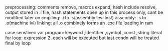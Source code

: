 <!-- basic flow of c -->

preprocessing: comments remove, macros expand, hash include resolve, output stored in .i file, hash statements open up in this process only, cant be modified later on
cmpiling: .i to .s(assembly levl inst)
assembly: .s to .o(machine lvl)
linking: all .o combinely forms an .exe file
loading in ram

<!-- / -->

case senstivec var
program: keyword ,identifier ,symbol ,const ,string literal
for loop: expression 2: each will be executed but last condn will be treated final by loop
